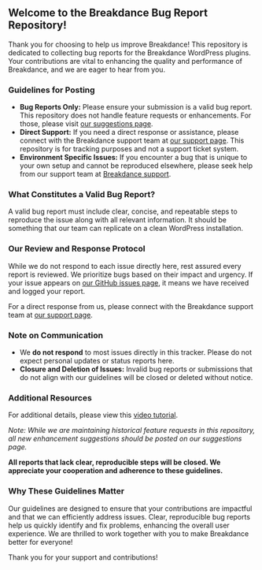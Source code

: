 ## Welcome to the Breakdance Bug Report Repository!

Thank you for choosing to help us improve Breakdance! This repository is dedicated to collecting bug reports for the Breakdance WordPress plugins. Your contributions are vital to enhancing the quality and performance of Breakdance, and we are eager to hear from you.

### Guidelines for Posting

- **Bug Reports Only:** Please ensure your submission is a valid bug report. This repository does not handle feature requests or enhancements. For those, please visit [our suggestions page](https://breakdance.canny.io/).
- **Direct Support:** If you need a direct response or assistance, please connect with the Breakdance support team at [our support page](https://breakdance.com/support). This repository is for tracking purposes and not a support ticket system.
- **Environment Specific Issues:** If you encounter a bug that is unique to your own setup and cannot be reproduced elsewhere, please seek help from our support team at [Breakdance support](https://breakdance.com/support).

### What Constitutes a Valid Bug Report?

A valid bug report must include clear, concise, and repeatable steps to reproduce the issue along with all relevant information. It should be something that our team can replicate on a clean WordPress installation. 

### Our Review and Response Protocol

While we do not respond to each issue directly here, rest assured every report is reviewed. We prioritize bugs based on their impact and urgency. If your issue appears on [our GitHub issues page](https://github.com/soflyy/breakdance-bugs/issues), it means we have received and logged your report.

For a direct response from us, please connect with the Breakdance support team at [our support page](https://breakdance.com/support).

### Note on Communication

- We **do not respond** to most issues directly in this tracker. Please do not expect personal updates or status reports here.
- **Closure and Deletion of Issues:** Invalid bug reports or submissions that do not align with our guidelines will be closed or deleted without notice.

### Additional Resources

For additional details, please view this [video tutorial](https://www.loom.com/share/1300685552e84054a80259f0eca164fa).

*Note: While we are maintaining historical feature requests in this repository, all new enhancement suggestions should be posted on our suggestions page.*

**All reports that lack clear, reproducible steps will be closed. We appreciate your cooperation and adherence to these guidelines.**

### Why These Guidelines Matter

Our guidelines are designed to ensure that your contributions are impactful and that we can efficiently address issues. Clear, reproducible bug reports help us quickly identify and fix problems, enhancing the overall user experience. We are thrilled to work together with you to make Breakdance better for everyone!

Thank you for your support and contributions!
